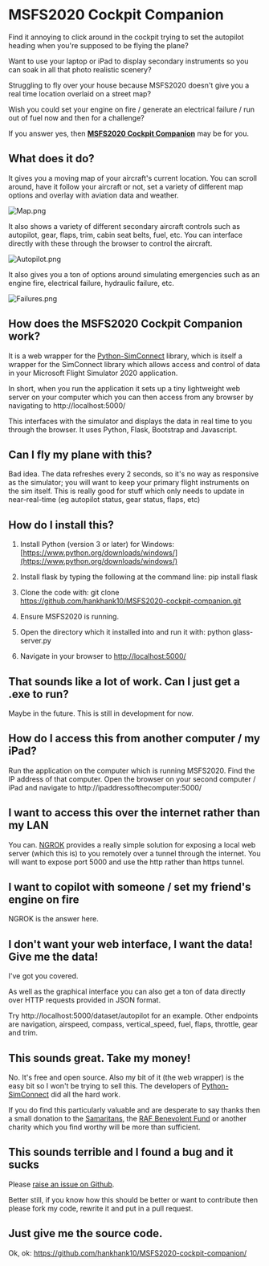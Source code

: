 # MSFS2020 Cockpit Companion

Find it annoying to click around in the cockpit trying to set the autopilot heading when you're supposed to be flying the plane?

Want to use your laptop or iPad to display secondary instruments so you can soak in all that photo realistic scenery?

Struggling to fly over your house because MSFS2020 doesn't give you a real time location overlaid on a street map?

Wish you could set your engine on fire / generate an electrical failure / run out of fuel now and then for a challenge?

If you answer yes, then **[MSFS2020 Cockpit Companion](https://github.com/hankhank10/MSFS2020-cockpit-companion/)** may be for you.

## What does it do?

It gives you a moving map of your aircraft's current location.  You can scroll around, have it follow your aircraft or not, set a variety of different map options and overlay with aviation data and weather.

![Map.png]({{site.baseurl}}/Map.png)

It also shows a variety of different secondary aircraft controls such as autopilot, gear, flaps, trim, cabin seat belts, fuel, etc.  You can interface directly with these through the browser to control the aircraft.

![Autopilot.png]({{site.baseurl}}/Autopilot.png)

It also gives you a ton of options around simulating emergencies such as an engine fire, electrical failure, hydraulic failure, etc.

![Failures.png]({{site.baseurl}}/Failures.png)


## How does the MSFS2020 Cockpit Companion work?

It is a web wrapper for the [Python-SimConnect](https://github.com/odwdinc/Python-SimConnect) library, which is itself a wrapper for the SimConnect library which allows access and control of data in your Microsoft Flight Simulator 2020 application.

In short, when you run the application it sets up a tiny lightweight web server on your computer which you can then access from any browser by navigating to http://localhost:5000/

This interfaces with the simulator and displays the data in real time to you through the browser. It uses Python, Flask, Bootstrap and Javascript.

## Can I fly my plane with this?

Bad idea. The data refreshes every 2 seconds, so it's no way as responsive as the simulator; you will want to keep your primary flight instruments on the sim itself. This is really good for stuff which only needs to update in near-real-time (eg autopilot status, gear status, flaps, etc)

## How do I install this?

1. Install Python (version 3 or later) for Windows: [https://www.python.org/downloads/windows/](https://www.python.org/downloads/windows/)

2. Install flask by typing the following at the command line: pip install flask

3. Clone the code with: git clone https://github.com/hankhank10/MSFS2020-cockpit-companion.git

4. Ensure MSFS2020 is running.

5. Open the directory which it installed into and run it with: python glass-server.py

6. Navigate in your browser to [http://localhost:5000/](http://localhost:5000/)

## That sounds like a lot of work. Can I just get a .exe to run?

Maybe in the future. This is still in development for now.

## How do I access this from another computer / my iPad?

Run the application on the computer which is running MSFS2020. Find the IP address of that computer. Open the browser on your second computer / iPad and navigate to http://ipaddressofthecomputer:5000/

## I want to access this over the internet rather than my LAN

You can. [NGROK](https://ngrok.com/) provides a really simple solution for exposing a local web server (which this is) to you remotely over a tunnel through the internet. You will want to expose port 5000 and use the http rather than https tunnel.

## I want to copilot with someone / set my friend's engine on fire

NGROK is the answer here.

## I don't want your web interface, I want the data! Give me the data!

I've got you covered.

As well as the graphical interface you can also get a ton of data directly over HTTP requests provided in JSON format.

Try http://localhost:5000/dataset/autopilot for an example.  Other endpoints are navigation, airspeed, compass, vertical_speed, fuel, flaps, throttle, gear and trim.

## This sounds great. Take my money!

No. It's free and open source. Also my bit of it (the web wrapper) is the easy bit so I won't be trying to sell this. The developers of [Python-SimConnect](https://github.com/odwdinc/Python-SimConnect) did all the hard work.

If you do find this particularly valuable and are desperate to say thanks then a small donation to the [Samaritans](https://www.samaritans.org/donate-now/), the [RAF Benevolent Fund](https://www.rafbf.org/ways-to-give/online-donation) or another charity which you find worthy will be more than sufficient.

## This sounds terrible and I found a bug and it sucks

Please [raise an issue on Github](https://github.com/hankhank10/MSFS2020-cockpit-companion/issues).

Better still, if you know how this should be better or want to contribute then please fork my code, rewrite it and put in a pull request.

## Just give me the source code.

Ok, ok: https://github.com/hankhank10/MSFS2020-cockpit-companion/


